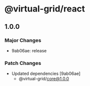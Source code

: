 # @virtual-grid/react

## 1.0.0

### Major Changes

- 9ab06ae: release

### Patch Changes

- Updated dependencies [9ab06ae]
  - @virtual-grid/core@1.0.0

